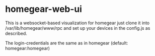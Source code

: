 # homegear-web-ui

This is a websocket-based visualization for homegear
just clone it into /var/lib/homegear/www/rpc
and set up your devices in the config.js as described.

The login-credentials are the same as in homegear (default: homegear:homegear)
